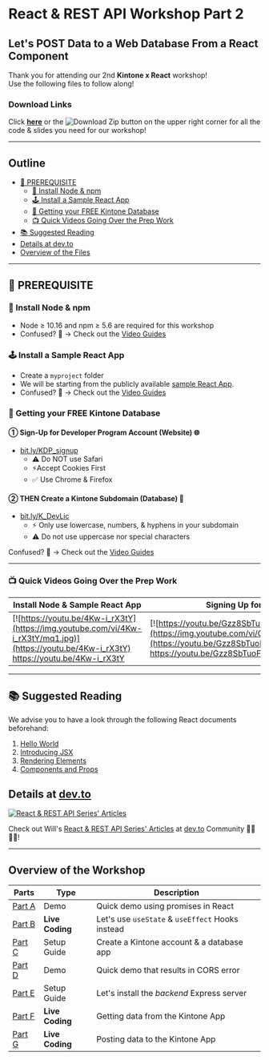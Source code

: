 <!-- 00_React_Workshop_v2.md -->
# React & REST API Workshop Part 2

## Let's POST Data to a Web Database From a React Component

Thank you for attending our 2nd **Kintone x React** workshop!  
Use the following files to follow along!

### Download Links
Click [**here**](https://gist.github.com/ahandsel/556e42aad59ff22604a9042174c556bc/archive/master.zip) or the ![Download Zip](https://user-images.githubusercontent.com/30670749/92357094-3e063e00-f122-11ea-8003-0307587e2c15.png) button on the upper right corner for all the code & slides you need for our workshop!

---

## Outline
  * [📎 PREREQUISITE](#-prerequisite)
    * [💾 Install Node & npm](#-install-node--npm)
    * [🕹️ Install a Sample React App](#️-install-a-sample-react-app)
    * [🚀 Getting your FREE Kintone Database](#-getting-your-free-kintone-database)
    * [📺 Quick Videos Going Over the Prep Work](#-quick-videos-going-over-the-prep-work)
  * [📚 Suggested Reading](#-suggested-reading)
  * [Details at dev.to](#details-at-devto)
  * [Overview of the Files](#overview-of-the-files)

---

## 📎 PREREQUISITE

### 💾 Install Node & npm
  * Node ≥ 10.16 and npm ≥ 5.6 are required for this workshop
  * Confused? 🤔 → Check out the [Video Guides](#-quick-videos-going-over-the-prep-work)

### 🕹️ Install a Sample React App
  * Create a `myproject` folder
  * We will be starting from the publicly available [sample React App](https://create-react-app.dev/).
  * Confused? 🤔 → Check out the [Video Guides](#-quick-videos-going-over-the-prep-work)

### 🚀 Getting your FREE Kintone Database

#### ① Sign-Up for Developer Program Account (Website) 🌐
  * [bit.ly/KDP_signup](https://bit.ly/KDP_signup)
    * ⚠ Do NOT use Safari
    * ⚡Accept Cookies First
    * ✅ Use Chrome & Firefox

#### ② THEN Create a Kintone Subdomain (Database) 📂
  * [bit.ly/K_DevLic](http://bit.ly/K_DevLic)
    * ⚡ Only use lowercase, numbers, & hyphens in your subdomain
    * ⚠ Do not use uppercase nor special characters

Confused? 🤔 → Check out the [Video Guides](#-quick-videos-going-over-the-prep-work)

---

### 📺 Quick Videos Going Over the Prep Work

| Install Node & Sample React App | Signing Up for Kintone |
| ------------------------------- | ---------------------- |
| [![https://youtu.be/4Kw-i_rX3tY](https://img.youtube.com/vi/4Kw-i_rX3tY/mq1.jpg)](https://youtu.be/4Kw-i_rX3tY)  <https://youtu.be/4Kw-i_rX3tY> | [![https://youtu.be/Gzz8SbTuoFg](https://img.youtube.com/vi/Gzz8SbTuoFg/mq1.jpg)](https://youtu.be/Gzz8SbTuoFg)  <https://youtu.be/Gzz8SbTuoFg> |

---

## 📚 Suggested Reading
We advise you to have a look through the following React documents beforehand:
1. [Hello World](https://reactjs.org/docs/hello-world.html)
2. [Introducing JSX](https://reactjs.org/docs/introducing-jsx.html)
3. [Rendering Elements](https://reactjs.org/docs/rendering-elements.html)
4. [Components and Props](https://reactjs.org/docs/components-and-props.html)

## Details at [dev.to](https://dev.to/will_yama/series/11707)

[![React & REST API Series' Articles](https://user-images.githubusercontent.com/30670749/111263228-ddbffe00-8668-11eb-9550-f42944f45c76.png)](https://dev.to/will_yama/series/11707)

Check out Will's [React & REST API Series' Articles](https://dev.to/will_yama/series/11707) at [dev.to](https://dev.to/will_yama/series/11707) Community 👩‍💻👨‍💻!

---

## Overview of the Workshop

| Parts                                                                                                   | Type            | Description                                      |
| ------------------------------------------------------------------------------------------------------- | --------------- | ------------------------------------------------ |
| [Part A](https://gist.github.com/ahandsel/813e642bf36008192708c50a23185935#file-a_promiseerror_demo-md) | Demo            | Quick demo using promises in React               |
| [Part B](https://gist.github.com/ahandsel/813e642bf36008192708c50a23185935#file-b_hooks-md)             | **Live Coding** | Let's use `useState` & `useEffect` Hooks instead |
| [Part C](https://gist.github.com/ahandsel/813e642bf36008192708c50a23185935#file-c_kintonedatabase-md)   | Setup Guide     | Create a Kintone account & a database app        |
| [Part D](https://gist.github.com/ahandsel/813e642bf36008192708c50a23185935#file-d_cors_error_demo-md)   | Demo            | Quick demo that results in CORS error            |
| [Part E](https://gist.github.com/ahandsel/813e642bf36008192708c50a23185935#file-e_expressserver-md)     | Setup Guide     | Let's install the *backend* Express server        |
| [Part F](https://gist.github.com/ahandsel/813e642bf36008192708c50a23185935#file-f_get_data-md)          | **Live Coding** | Getting data from the Kintone App                |
| [Part G](https://gist.github.com/ahandsel/813e642bf36008192708c50a23185935#file-g_post_data-md)         | **Live Coding** | Posting data to the Kintone App                  |
